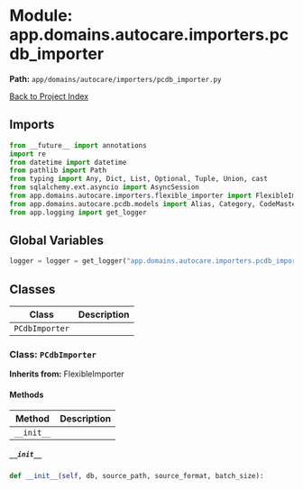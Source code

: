 # Module: app.domains.autocare.importers.pcdb_importer

**Path:** `app/domains/autocare/importers/pcdb_importer.py`

[Back to Project Index](../../../../../index.md)

## Imports
```python
from __future__ import annotations
import re
from datetime import datetime
from pathlib import Path
from typing import Any, Dict, List, Optional, Tuple, Union, cast
from sqlalchemy.ext.asyncio import AsyncSession
from app.domains.autocare.importers.flexible_importer import FlexibleImporter, SourceFormat, detect_source_format
from app.domains.autocare.pcdb.models import Alias, Category, CodeMaster, Parts, PartsDescription, PartCategory, PartPosition, PartsSupersession, PCdbVersion, Position, SubCategory, parts_to_alias, parts_to_use, Use
from app.logging import get_logger
```

## Global Variables
```python
logger = logger = get_logger("app.domains.autocare.importers.pcdb_importer")
```

## Classes

| Class | Description |
| --- | --- |
| `PCdbImporter` |  |

### Class: `PCdbImporter`
**Inherits from:** FlexibleImporter

#### Methods

| Method | Description |
| --- | --- |
| `__init__` |  |

##### `__init__`
```python
def __init__(self, db, source_path, source_format, batch_size):
```
